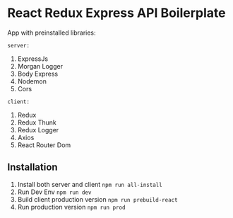 # React Redux Express API Boilerplate

App with preinstalled libraries:

`server:`

1. ExpressJs
2. Morgan Logger
3. Body Express
4. Nodemon
5. Cors

`client:`

1. Redux
2. Redux Thunk
3. Redux Logger
4. Axios
5. React Router Dom

## Installation

1. Install both server and client `npm run all-install`
2. Run Dev Env `npm run dev`
3. Build client production version `npm run prebuild-react`
4. Run production version `npm run prod`
